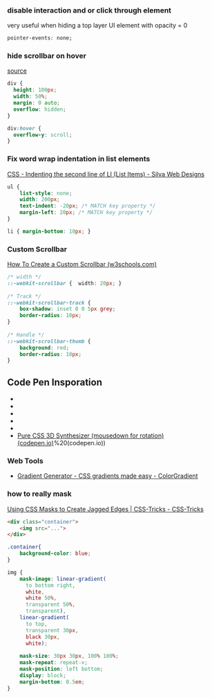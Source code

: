 ### disable interaction and or click through element
very useful when hiding a top layer UI element with opacity = 0 

```css
pointer-events: none;
```

### hide scrollbar on hover
[source](https://iqcode.com/code/css/hover-show-scrollbar-css#:~:text=hover%20show%20scrollbar%20css%20CPP%20div%20%7B%20height%3A,overflow%3A%20hidden%3B%20%7D%20div%3Ahover%20%7B%20overflow-y%3A%20scroll%3B%20%7D)
```css
div {
  height: 100px;
  width: 50%;
  margin: 0 auto;
  overflow: hidden;
}

div:hover {
  overflow-y: scroll;
}
```

### Fix word wrap indentation in list elements
[CSS - Indenting the second line of LI (List Items) - Silva Web Designs](https://silvawebdesigns.com/css-indenting-second-line-li-list-items/)
```css
ul { 
	list-style: none; 
	width: 200px; 
	text-indent: -20px; /* MATCH key property */ 
	margin-left: 20px; /* MATCH key property */ 
} 

li { margin-bottom: 10px; }
```

### Custom Scrollbar 
[How To Create a Custom Scrollbar (w3schools.com)](https://www.w3schools.com/howto/howto_css_custom_scrollbar.asp)
```css
/* width */  
::-webkit-scrollbar {  width: 20px; }  
  
/* Track */  
::-webkit-scrollbar-track {  
	box-shadow: inset 0 0 5px grey;  
	border-radius: 10px;
}  
  
/* Handle */  
::-webkit-scrollbar-thumb {  
	background: red;  
	border-radius: 10px;
}
```

## Code Pen Insporation
- [](https://codepen.io/b1tn3r/embed/YjOzRv?height=300&default-tab=css%252Cresult&slug-hash=YjOzRv&editable=true&user=b1tn3r&name=cp_embed_40#result-box)
- [](https://codepen.io/avstorm/embed/rNBZby?default-tab=css%252Cresult&editable=true&height=300&name=cp_embed_26&slug-hash=peCbd&user=avstorm#result-box)
- [](https://codepen.io/lbebber/embed/LELBEo?height=300&default-tab=css%252Cresult&slug-hash=LELBEo&editable=true&user=lbebber&name=cp_embed_6#result-box)
- [](https://codepen.io/Grsmto/embed/RPQPPB?height=300&default-tab=css%252Cresult&slug-hash=RPQPPB&editable=true&user=Grsmto&name=cp_embed_5#result-box)
- [](https://codepen.io/andrewmillen/embed/MoKLob?height=300&default-tab=css%252Cresult&slug-hash=MoKLob&editable=true&user=andrewmillen&name=cp_embed_1#result-box)
- [Pure CSS 3D Synthesizer (mousedown for rotation) (codepen.io)](mousedown%20for%20rotation)%20(codepen.io))

### Web Tools
- [Gradient Generator - CSS gradients made easy - ColorGradient](https://colorgradient.dev/gradient-generator)

### how to really mask
[Using CSS Masks to Create Jagged Edges | CSS-Tricks - CSS-Tricks](https://css-tricks.com/using-css-masks-to-create-jagged-edges/)
```html
<div class="container">
	<img src="...">
</div>
```

```css
.container{
	background-color: blue;
}

img {
    mask-image: linear-gradient(
      to bottom right,
      white,
      white 50%,
      transparent 50%,
      transparent),
    linear-gradient(
      to top,
      transparent 30px,
      black 30px,
      white);
      
    mask-size: 30px 30px, 100% 100%;
    mask-repeat: repeat-x;
    mask-position: left bottom;
    display: block;
    margin-bottom: 0.5em;
}
```